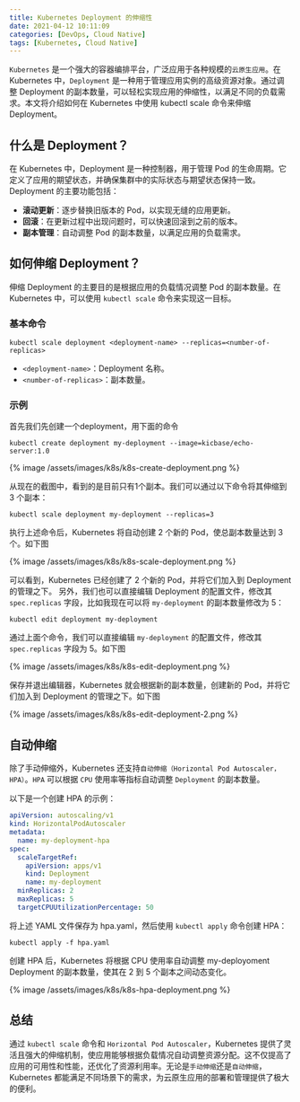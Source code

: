 ```yaml
---
title: Kubernetes Deployment 的伸缩性
date: 2021-04-12 10:11:09
categories: [DevOps, Cloud Native]
tags: [Kubernetes, Cloud Native]
---
```


`Kubernetes` 是一个强大的容器编排平台，广泛应用于各种规模的`云原生应用`。在 Kubernetes 中，`Deployment` 是一种用于管理应用实例的高级资源对象。通过调整 Deployment 的副本数量，可以轻松实现应用的伸缩性，以满足不同的负载需求。本文将介绍如何在 Kubernetes 中使用 kubectl scale 命令来伸缩 Deployment。

## 什么是 Deployment？
在 Kubernetes 中，Deployment 是一种控制器，用于管理 Pod 的生命周期。它定义了应用的期望状态，并确保集群中的实际状态与期望状态保持一致。Deployment 的主要功能包括：

- **滚动更新**：逐步替换旧版本的 Pod，以实现无缝的应用更新。
- **回滚**：在更新过程中出现问题时，可以快速回滚到之前的版本。
- **副本管理**：自动调整 Pod 的副本数量，以满足应用的负载需求。

## 如何伸缩 Deployment？
伸缩 Deployment 的主要目的是根据应用的负载情况调整 Pod 的副本数量。在 Kubernetes 中，可以使用 `kubectl scale` 命令来实现这一目标。

### 基本命令

``` shell
kubectl scale deployment <deployment-name> --replicas=<number-of-replicas>
```

- `<deployment-name>`：Deployment 名称。
- `<number-of-replicas>`：副本数量。

### 示例
首先我们先创建一个deployment，用下面的命令

``` shell
kubectl create deployment my-deployment --image=kicbase/echo-server:1.0 
```

{% image /assets/images/k8s/k8s-create-deployment.png %}

从现在的截图中，看到的是目前只有1个副本。我们可以通过以下命令将其伸缩到 3 个副本：

``` shell
kubectl scale deployment my-deployment --replicas=3
```

执行上述命令后，Kubernetes 将自动创建 2 个新的 Pod，使总副本数量达到 3 个。如下图

{% image /assets/images/k8s/k8s-scale-deployment.png %}

可以看到，Kubernetes 已经创建了 2 个新的 Pod，并将它们加入到 Deployment 的管理之下。 另外，我们也可以直接编辑 Deployment 的配置文件，修改其 `spec.replicas` 字段，比如我现在可以将 `my-deployment` 的副本数量修改为 5：

``` shell
kubectl edit deployment my-deployment
```

通过上面个命令，我们可以直接编辑 `my-deployment` 的配置文件，修改其 `spec.replicas` 字段为 5。如下图

{% image /assets/images/k8s/k8s-edit-deployment.png %}

保存并退出编辑器，Kubernetes 就会根据新的副本数量，创建新的 Pod，并将它们加入到 Deployment 的管理之下。如下图

{% image /assets/images/k8s/k8s-edit-deployment-2.png %}

## 自动伸缩
除了手动伸缩外，Kubernetes 还支持`自动伸缩（Horizontal Pod Autoscaler，HPA）`。`HPA` 可以根据 `CPU` 使用率等指标自动调整 `Deployment` 的副本数量。

以下是一个创建 HPA 的示例：

``` yaml
apiVersion: autoscaling/v1
kind: HorizontalPodAutoscaler
metadata:
  name: my-deployment-hpa
spec:
  scaleTargetRef:
    apiVersion: apps/v1
    kind: Deployment
    name: my-deployment
  minReplicas: 2
  maxReplicas: 5
  targetCPUUtilizationPercentage: 50
```

将上述 YAML 文件保存为 hpa.yaml，然后使用 `kubectl apply` 命令创建 HPA：

``` shell
kubectl apply -f hpa.yaml
```

创建 HPA 后，Kubernetes 将根据 CPU 使用率自动调整 my-deployoment Deployment 的副本数量，使其在 2 到 5 个副本之间动态变化。

{% image /assets/images/k8s/k8s-hpa-deployment.png %}


## 总结
通过 `kubectl scale` 命令和 `Horizontal Pod Autoscaler`，Kubernetes 提供了灵活且强大的伸缩机制，使应用能够根据负载情况自动调整资源分配。这不仅提高了应用的可用性和性能，还优化了资源利用率。无论是`手动伸缩`还是`自动伸缩`，Kubernetes 都能满足不同场景下的需求，为云原生应用的部署和管理提供了极大的便利。

